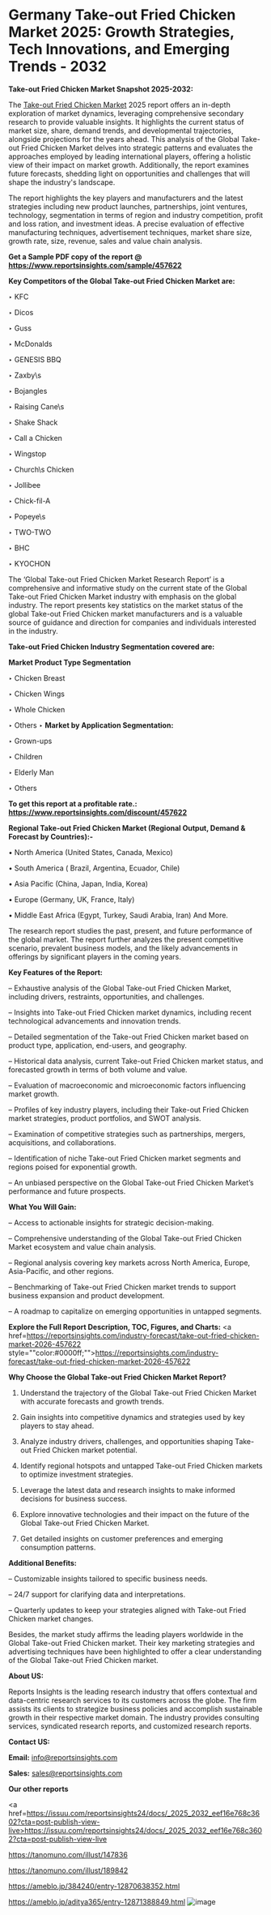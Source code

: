# Germany Take-out Fried Chicken Market 2025: Growth Strategies, Tech Innovations, and Emerging Trends - 2032

<strong>Take-out Fried Chicken Market Snapshot 2025-2032:</strong>

The <a href=https://www.reportsinsights.com/sample/457622>Take-out Fried Chicken Market</a> 2025 report offers an in-depth exploration of market dynamics, leveraging comprehensive secondary research to provide valuable insights. It highlights the current status of market size, share, demand trends, and developmental trajectories, alongside projections for the years ahead. This analysis of the Global Take-out Fried Chicken Market delves into strategic patterns and evaluates the approaches employed by leading international players, offering a holistic view of their impact on market growth. Additionally, the report examines future forecasts, shedding light on opportunities and challenges that will shape the industry's landscape.

The report highlights the key players and manufacturers and the latest strategies including new product launches, partnerships, joint ventures, technology, segmentation in terms of region and industry competition, profit and loss ration, and investment ideas. A precise evaluation of effective manufacturing techniques, advertisement techniques, market share size, growth rate, size, revenue, sales and value chain analysis.

<strong>Get a Sample PDF copy of the report @ <a href=https://www.reportsinsights.com/sample/457622 style=color:#0000ff;>https://www.reportsinsights.com/sample/457622</a></strong>

<strong>Key Competitors of the Global Take-out Fried Chicken Market are:</strong>

‣ KFC

‣ Dicos

‣ Guss

‣ McDonalds

‣ GENESIS BBQ

‣ Zaxby\s

‣ Bojangles

‣ Raising Cane\s

‣ Shake Shack

‣ Call a Chicken

‣ Wingstop

‣ Church\s Chicken

‣ Jollibee

‣ Chick-fil-A

‣ Popeye\s

‣ TWO-TWO

‣ BHC

‣ KYOCHON

The ‘Global Take-out Fried Chicken Market Research Report’ is a comprehensive and informative study on the current state of the Global Take-out Fried Chicken Market industry with emphasis on the global industry. The report presents key statistics on the market status of the global Take-out Fried Chicken market manufacturers and is a valuable source of guidance and direction for companies and individuals interested in the industry.

<strong>Take-out Fried Chicken Industry Segmentation covered are:</strong>

<strong>Market Product Type Segmentation</strong>

‣ Chicken Breast

‣ Chicken Wings

‣ Whole Chicken

‣ Others
‣ 
<strong>Market by Application Segmentation:</strong>

‣ Grown-ups

‣ Children

‣ Elderly Man

‣ Others

<strong>To get this report at a profitable rate.: <a href=https://www.reportsinsights.com/discount/457622 style=color:#0000ff;>https://www.reportsinsights.com/discount/457622</a></strong>

<strong>Regional Take-out Fried Chicken Market (Regional Output, Demand &amp; Forecast by Countries):-</strong>

• North America (United States, Canada, Mexico)

• South America ( Brazil, Argentina, Ecuador, Chile)

• Asia Pacific (China, Japan, India, Korea)

• Europe (Germany, UK, France, Italy)

• Middle East Africa (Egypt, Turkey, Saudi Arabia, Iran) And More.

The research report studies the past, present, and future performance of the global market. The report further analyzes the present competitive scenario, prevalent business models, and the likely advancements in offerings by significant players in the coming years.

<strong>Key Features of the Report:</strong>

– Exhaustive analysis of the Global Take-out Fried Chicken Market, including drivers, restraints, opportunities, and challenges.

– Insights into Take-out Fried Chicken market dynamics, including recent technological advancements and innovation trends.

– Detailed segmentation of the Take-out Fried Chicken market based on product type, application, end-users, and geography.

– Historical data analysis, current Take-out Fried Chicken market status, and forecasted growth in terms of both volume and value.

– Evaluation of macroeconomic and microeconomic factors influencing market growth.

– Profiles of key industry players, including their Take-out Fried Chicken market strategies, product portfolios, and SWOT analysis.

– Examination of competitive strategies such as partnerships, mergers, acquisitions, and collaborations.

– Identification of niche Take-out Fried Chicken market segments and regions poised for exponential growth.

– An unbiased perspective on the Global Take-out Fried Chicken Market’s performance and future prospects.

<strong>What You Will Gain:</strong>

– Access to actionable insights for strategic decision-making.

– Comprehensive understanding of the Global Take-out Fried Chicken Market ecosystem and value chain analysis.

– Regional analysis covering key markets across North America, Europe, Asia-Pacific, and other regions.

– Benchmarking of Take-out Fried Chicken market trends to support business expansion and product development.

– A roadmap to capitalize on emerging opportunities in untapped segments.

<strong>Explore the Full Report Description, TOC, Figures, and Charts:</strong>
<a href=https://reportsinsights.com/industry-forecast/take-out-fried-chicken-market-2026-457622 style=""color:#0000ff;"">https://reportsinsights.com/industry-forecast/take-out-fried-chicken-market-2026-457622</a>

<strong>Why Choose the Global Take-out Fried Chicken Market Report?</strong>

1. Understand the trajectory of the Global Take-out Fried Chicken Market with accurate forecasts and growth trends.

2. Gain insights into competitive dynamics and strategies used by key players to stay ahead.

3. Analyze industry drivers, challenges, and opportunities shaping Take-out Fried Chicken market potential.

4. Identify regional hotspots and untapped Take-out Fried Chicken markets to optimize investment strategies.

5. Leverage the latest data and research insights to make informed decisions for business success.

6. Explore innovative technologies and their impact on the future of the Global Take-out Fried Chicken Market.

7. Get detailed insights on customer preferences and emerging consumption patterns.

<strong>Additional Benefits:</strong>

– Customizable insights tailored to specific business needs.

– 24/7 support for clarifying data and interpretations.

– Quarterly updates to keep your strategies aligned with Take-out Fried Chicken market changes.

Besides, the market study affirms the leading players worldwide in the Global Take-out Fried Chicken market. Their key marketing strategies and advertising techniques have been highlighted to offer a clear understanding of the Global Take-out Fried Chicken market.

<strong><strong>About US</strong>:</strong>

Reports Insights is the leading research industry that offers contextual and data-centric research services to its customers across the globe. The firm assists its clients to strategize business policies and accomplish sustainable growth in their respective market domain. The industry provides consulting services, syndicated research reports, and customized research reports.

<strong>Contact US:</strong>

<p class=><b>Email:</b> <a href=mailto:info@reportsinsights.com>info@reportsinsights.com</a></p>
<p class=><b>Sales:</b> <a href=mailto:sales@reportsinsights.com>sales@reportsinsights.com</a></p>

<strong>Our other reports</strong>

<a href=https://issuu.com/reportsinsights24/docs/_2025_2032_eef16e768c3602?cta=post-publish-view-live>https://issuu.com/reportsinsights24/docs/_2025_2032_eef16e768c3602?cta=post-publish-view-live</a>

<a href=https://tanomuno.com/illust/147836>https://tanomuno.com/illust/147836</a>

<a href=https://tanomuno.com/illust/189842>https://tanomuno.com/illust/189842</a>

<a href=https://ameblo.jp/384240/entry-12870638352.html>https://ameblo.jp/384240/entry-12870638352.html</a>

<a href=https://ameblo.jp/aditya365/entry-12871388849.html>https://ameblo.jp/aditya365/entry-12871388849.html</a>
![image](https://github.com/user-attachments/assets/8a27132c-42f8-4633-85f5-c924295df679)
